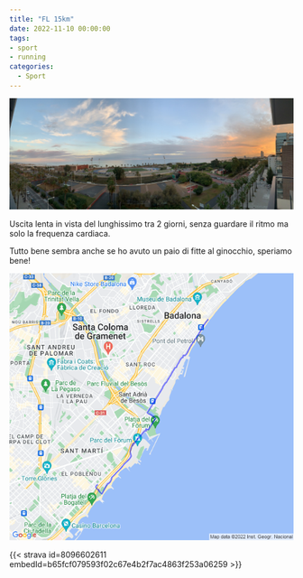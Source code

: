 ```yaml
---
title: "FL 15km"
date: 2022-11-10 00:00:00
tags:
- sport
- running
categories:
  - Sport
---
```


![](images/IMG_0619.jpg)

Uscita lenta in vista del lunghissimo tra 2 giorni, senza guardare il ritmo ma solo la frequenza cardiaca.

Tutto bene sembra anche se ho avuto un paio di fitte al ginocchio, speriamo bene!

![](images/20221110-activity-map.png)

{{< strava id=8096602611 embedId=b65fcf079593f02c67e4b2f7ac4863f253a06259 >}}
